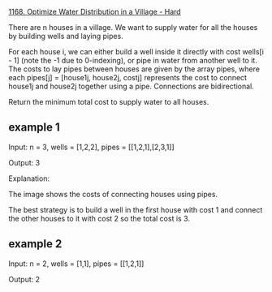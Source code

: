 [1168. Optimize Water Distribution in a Village - Hard](https://leetcode.com/problems/optimize-water-distribution-in-a-village/)


There are n houses in a village. We want to supply water for all the houses by building wells and laying pipes.

For each house i, we can either build a well inside it directly with cost wells[i - 1] (note the -1 due to 0-indexing), or pipe in water from another well to it. The costs to lay pipes between houses are given by the array pipes, where each pipes[j] = [house1j, house2j, costj] represents the cost to connect house1j and house2j together using a pipe. Connections are bidirectional.

Return the minimum total cost to supply water to all houses.

## example 1

Input: n = 3, wells = [1,2,2], pipes = [[1,2,1],[2,3,1]]

Output: 3

Explanation: 

The image shows the costs of connecting houses using pipes.

The best strategy is to build a well in the first house with cost 1 and connect the other houses to it with cost 2 so the total cost is 3.

## example 2

Input: n = 2, wells = [1,1], pipes = [[1,2,1]]

Output: 2